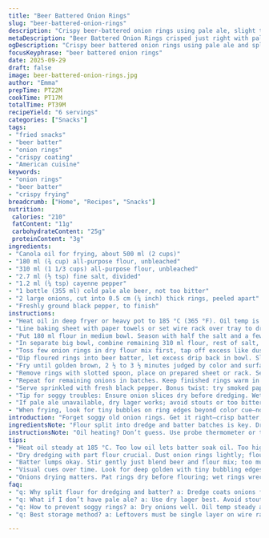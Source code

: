 ```yaml
---
title: "Beer Battered Onion Rings"
slug: "beer-battered-onion-rings"
description: "Crispy beer-battered onion rings using pale ale, slight tweaks to flour and seasoning quantities for better crunch and flavor balance. Uses canola oil, split flour for dredging and battering, with cayenne for a subtle heat kick. Onion slices soaked loose. Frying temp crucial for crisp edges. Salt applied post-fry to avoid sogginess. Great side for sandwiches, burgers, or as snack. Visual cues and batter texture tips included. Simple, no-fuss ingredients but technique matters."
metaDescription: "Beer Battered Onion Rings crisped just right with pale ale and split flour technique. Fry at steady high heat, salt after frying, keep crunchy edges sharp."
ogDescription: "Crispy beer battered onion rings using pale ale and split flour. Fry hot to seal moisture, salt last for crunch. Great side or snack, seasoned just right."
focusKeyphrase: "beer battered onion rings"
date: 2025-09-29
draft: false
image: beer-battered-onion-rings.jpg
author: "Emma"
prepTime: PT22M
cookTime: PT17M
totalTime: PT39M
recipeYield: "6 servings"
categories: ["Snacks"]
tags:
- "fried snacks"
- "beer batter"
- "onion rings"
- "crispy coating"
- "American cuisine"
keywords:
- "onion rings"
- "beer batter"
- "crispy frying"
breadcrumb: ["Home", "Recipes", "Snacks"]
nutrition: 
 calories: "210"
 fatContent: "11g"
 carbohydrateContent: "25g"
 proteinContent: "3g"
ingredients:
- "Canola oil for frying, about 500 ml (2 cups)"
- "180 ml (¾ cup) all-purpose flour, unbleached"
- "310 ml (1 1/3 cups) all-purpose flour, unbleached"
- "2.7 ml (½ tsp) fine salt, divided"
- "1.2 ml (¼ tsp) cayenne pepper"
- "1 bottle (355 ml) cold pale ale beer, not too bitter"
- "2 large onions, cut into 0.5 cm (¼ inch) thick rings, peeled apart"
- "Freshly ground black pepper, to finish"
instructions:
- "Heat oil in deep fryer or heavy pot to 185 °C (365 °F). Oil temp is non-negotiable; too cool equals greasy, too hot burns outside. Use thermometer or test with small flour drop—should sizzle immediately."
- "Line baking sheet with paper towels or set wire rack over tray to drain rings post-fry. Keeps them crisp, not soggy."
- "Put 180 ml flour in medium bowl. Season with half the salt and a few grinds black pepper. Reserve for dry dredge."
- "In separate big bowl, combine remaining 310 ml flour, rest of salt, cayenne. Pour in cold beer slowly, stir gently with fork just to blend. Batter should be lumpy, loose. Overmix ruins airy texture; some clumps okay."
- "Toss few onion rings in dry flour mix first, tap off excess like dusting powder. This step vital—dry flour helps batter stick and prevents sliding off mid-fry."
- "Dip floured rings into beer batter, let excess drip back in bowl. Slides into hot oil gently; avoid crowding to maintain oil temp and crisp edges."
- "Fry until golden brown, 2 ½ to 3 ½ minutes judged by color and surface texture—slight bubbling on edges, deep golden hues. Shake basket or flip rings mid-fry if using pot. Don’t rush, texture will tell you more than clock."
- "Remove rings with slotted spoon, place on prepared sheet or rack. Season immediately with pinch of salt to enhance crunch and flavor."
- "Repeat for remaining onions in batches. Keep finished rings warm in oven at lowest setting if making ahead but best fresh out of oil."
- "Serve sprinkled with fresh black pepper. Bonus twist: try smoked paprika instead of cayenne for earthier heat or add garlic powder to flour mix for punch."
- "Tip for soggy troubles: Ensure onion slices dry before dredging. Wet onions steal crispness. Pat with paper towel if needed."
- "If pale ale unavailable, dry lager works; avoid stouts or too bitter brews—they weigh batter down. Substitute potato starch for part of flour to boost crunch, up to 30%."
- "When frying, look for tiny bubbles on ring edges beyond color cue—not too many or batter absorbs oil. Visual crispiness beats stopwatch."
introduction: "Forget soggy old onion rings. Get it right—crisp batter, slightly spicy, with beer adding a light tang and airiness. Pale ale swaps bring subtle fruit notes to balance the heat of cayenne. I've tried thicker batters, skipping the dry flour step—regret every greasy bite. Dry dredging plus beer batter combo? Game changer. Frying temperature is king. Hot enough, the rings snap on contact and hold oil off shielded inside fluffy batter. Low heat kills texture, high heat burns too fast. You’ll know ring readiness by sight and sound—sizzling thick edges, golden crust with faint bubbling. Onion inside tender not limp. Definitely don’t crowd pan or temp plummets—waiting for rings to all fit equals pasty mess. Quick salty finish just before serving keeps top crunchy. These become addictive with burgers or lobster rolls, but work as snack too."
ingredientsNote: "Flour split into dredge and batter batches is key. Dredging binds batter better than dipping bare rings into liquid batter—prevents runoff and mess. Salt division sharpens flavor; too early in batter and yeast in beer can dull it. Using cayenne gives needed snap but experiment with smoked paprika or chipotle powder if preferred—subtle smoky warmth. Beer choice impacts outcome; pale ale or mild lager keeps balance. Dark beers are heavy, can weigh down batter and produce strong flavors that overshadow onion. Canola oil chosen for high smoke point and neutral taste—don’t swap for olive oil or butter-heavy fats. If oil temperature fluctuates, rings absorb excess fat. Cooling on wire rack better than paper towel alone for retaining crunch."
instructionsNote: "Oil heating? Don’t guess. Use probe thermometer or test with tiny flour ball—should bubble instantly. Don’t skip flour coat on onions—this step saves the batter from sliding off. Mix batter gently; lumps mean no gluten overdevelopment—crucial for airy coating. Frying? Place rings in small batches—crowding cools oil, rings get soggy. Listen for crackling edges and look for deep golden, bubbly peaks on batter as cues. Remove rings promptly, drain well on rack lined with paper towels, and salt immediately to season without pulling moisture. Keep warm in oven low setting if serving delayed but rings best straight from fryer. Experiment with extra seasonings in flour mix like garlic powder or pepper. If batter too thick, thin slightly with beer, too runny add extra flour by tablespoons."
tips:
- "Heat oil steady at 185 °C. Too low oil lets batter soak oil. Too high burns outside, raw inside. Use thermometer or test drop flour—instant sizzle means ready. Watch oil temp mid-fry, adjust heat. Crowding drops temp fast; fry small batches for crisp edges."
- "Dry dredging with part flour crucial. Dust onion rings lightly; flour sticks batter better. Without flour coat, batter slides off, makes greasy mess. Split salt diverts flavor layering—half in dredge, rest in batter. Adds punch but no yeast dulling as in full salt in batter."
- "Batter lumps okay. Stir gently just blend beer and flour mix; too much breaks airy texture. Lumps mean less gluten overdevelopment. Too thin batter drips off rings; too thick clumps. Adjust with beer or flour by spoonful. Use cold beer to slow gluten and keep light coat."
- "Visual cues over time. Look for deep golden with tiny bubbling edges. Sound of batter sizzle crackling margin—thick batter crackles when cooking. If too many bubbles, batter absorbs oil; fry temp probably off. Flip mid-fry if using pot, shake basket gently in fryer."
- "Onions drying matters. Pat rings dry before flouring; wet rings wreck crust, soak oil. Paper towels best. Keep batter cold until used—warmer batter gels gluten, ruins airiness. Salt immediately after frying, salt drains moisture out if added too soon. Keep rings warm on rack over sheet."
faq:
- "q: Why split flour for dredging and batter? a: Dredge coats onions first; batter sticks better. Without dry flour, batter slips off or pools below. Also salt split into dredge and batter; keeps flavor bright. Yeast in beer reacts differently with salt—too early dulls flavor."
- "q: What if I don’t have pale ale? a: Use dry lager best. Avoid stouts or bitter dark beers—they weigh batter down, turn flavor heavy. Chilled carbonated water with dash lemon juice is tried backup. Slight batter change but keeps crisp. Potato starch can substitute part flour for crunch boost."
- "q: How to prevent soggy rings? a: Dry onions well. Oil temp steady at 185 °C is key. Fry small batches. Salt only after frying. Cooling rings on wire rack better than paper towel for crispness. Reheat in oven low temp to revive crunch. Avoid microwave—kills texture fast."
- "q: Best storage method? a: Leftovers must be single layer on wire rack to keep crisp. Fridge makes soggy skin if stacked. Reheat in oven lowest temp—recrisp batter. Don’t cover tight. Fry fresh if possible. Don’t reuse frying oil for flavor integrity; oil degrades fast after frying onion rings."

---
```

